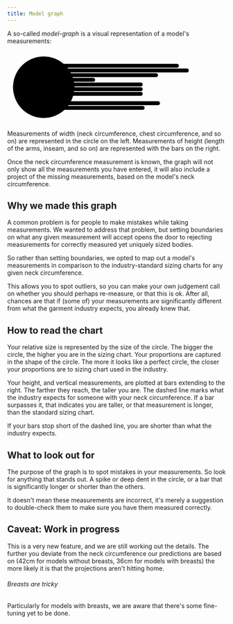 ```yaml
---
title: Model graph
---
```


A so-called *model-graph* is a visual representation of a model's measurements:

<svg class="fs-model-graph" xmlns="http://www.w3.org/2000/svg" viewBox="-500 -500 3000 1000"><rect x="0" y="-320" width="1856.9536423841064" height="54" rx="27" ry="27" class="own"></rect><rect x="0" y="-256" width="1993.0434782608695" height="54" rx="27" ry="27" class="own"></rect><rect x="0" y="-192" width="1570" height="54" rx="27" ry="27" class="own"></rect><rect x="0" y="-128" width="706.666666666667" height="54" rx="27" ry="27" class="own"></rect><rect x="0" y="-64" width="1360" height="54" rx="27" ry="27" class="own"></rect><rect x="0" y="0" width="1360" height="54" rx="27" ry="27" class="estimate"></rect><rect x="0" y="64" width="1360" height="54" rx="27" ry="27" class="own"></rect><rect x="0" y="128" width="240" height="54" rx="27" ry="27" class="own"></rect><rect x="0" y="192" width="1597.1764705882351" height="54" rx="27" ry="27" class="own"></rect><rect x="0" y="256" width="1385.8461538461538" height="54" rx="27" ry="27" class="own"></rect><circle cx="0" cy="0" r="140" class="sizebg"></circle><circle cx="0" cy="0" r="180" class="sizebg"></circle><circle cx="0" cy="0" r="220" class="sizebg"></circle><circle cx="0" cy="0" r="260" class="sizebg"></circle><circle cx="0" cy="0" r="300" class="sizebg"></circle><circle cx="0" cy="0" r="340" class="sizebg"></circle><circle cx="0" cy="0" r="380" class="sizebg"></circle><circle cx="0" cy="0" r="420" class="sizebg"></circle><path d="M 4.163799117101001e-14,-340 C 68.00000000000004, -340 116.32544534715962,-343.8650012434764  177.97927461139895,-308.2691463211966 C 239.63310387563828,-272.67329139891683 267.4427822777845,-235.03638254251337  302.35582575604536,-174.5652173913043 C 337.26886923430624,-114.09405224009521 424.0000000000001,-84.8  424.0000000000001,2.5962512141923896e-14 C 424.0000000000001,84.80000000000005 359.65868879359107,121.66826224128185  322.42791956282184,186.15384615384622 C 285.1971503320526,250.63943006641057 257.80694569894445,293.3529103129043  191.47727272727266,331.64836485835883 C 125.1475997556009,369.94381940381334 80.78260869565216,403.91304347826076  0,403.91304347826076 C -80.78260869565216,403.91304347826076 -116.28966371556783,343.75922859197186  -177.92452830188674,308.17432293159453 C -239.55939288820565,272.5894172712172 -293.7496414846169,258.15560442380155  -332.09688689363196,191.73622704507514 C -370.444132302647,125.31684966634874 -386.66666666666674,77.33333333333337  -386.66666666666674,2.36765047835155e-14 C -386.66666666666674,-77.33333333333331 -348.240377266683,-117.80558308324868  -312.19159677887814,-180.2439024390243 C -276.14281629107325,-242.68222179479994 -228.8897274573418,-260.4486372867092  -169.99999999999997,-294.4486372867092 C -111.11027254265814,-328.4486372867092 -67.99999999999996,-340  4.163799117101001e-14,-340 z" class="shape"></path><text x="0" y="-125" class="size">32</text><text x="0" y="-165" class="size">34</text><text x="0" y="-205" class="size">36</text><text x="0" y="-245" class="size">38</text><text x="0" y="-285" class="size">40</text><text x="0" y="-325" class="size">42</text><text x="0" y="-365" class="size">44</text><text x="0" y="-405" class="size">46</text><path class="own hide" d="M 0,0 L 4.163799117101001e-14,-340"></path><path class="hovertrap" d="M 0,0 L 4.163799117101001e-14,-340"></path><path class="own" d="M 0,0 L 177.97927461139895,-308.2691463211966"></path><path class="hovertrap" d="M 0,0 L 177.97927461139895,-308.2691463211966"></path><path class="own" d="M 0,0 L 302.35582575604536,-174.5652173913043"></path><path class="hovertrap" d="M 0,0 L 302.35582575604536,-174.5652173913043"></path><path class="own" d="M 0,0 L 424.0000000000001,2.5962512141923896e-14"></path><path class="hovertrap" d="M 0,0 L 424.0000000000001,2.5962512141923896e-14"></path><path class="own" d="M 0,0 L 322.42791956282184,186.15384615384622"></path><path class="hovertrap" d="M 0,0 L 322.42791956282184,186.15384615384622"></path><path class="own" d="M 0,0 L 191.47727272727266,331.64836485835883"></path><path class="hovertrap" d="M 0,0 L 191.47727272727266,331.64836485835883"></path><path class="own" d="M 0,0 L 0,403.91304347826076"></path><path class="hovertrap" d="M 0,0 L 0,403.91304347826076"></path><path class="own" d="M 0,0 L -177.92452830188674,308.17432293159453"></path><path class="hovertrap" d="M 0,0 L -177.92452830188674,308.17432293159453"></path><path class="own" d="M 0,0 L -332.09688689363196,191.73622704507514"></path><path class="hovertrap" d="M 0,0 L -332.09688689363196,191.73622704507514"></path><path class="own" d="M 0,0 L -386.66666666666674,2.36765047835155e-14"></path><path class="hovertrap" d="M 0,0 L -386.66666666666674,2.36765047835155e-14"></path><path class="own" d="M 0,0 L -312.19159677887814,-180.2439024390243"></path><path class="hovertrap" d="M 0,0 L -312.19159677887814,-180.2439024390243"></path><path class="estimate" d="M 0,0 L -169.99999999999997,-294.4486372867092"></path><path class="hovertrap" d="M 0,0 L -169.99999999999997,-294.4486372867092"></path><circle cx="0" cy="0" r="50" class="shape center"></circle><circle cx="0" cy="0" r="140" class="size"></circle><circle cx="0" cy="0" r="180" class="size"></circle><circle cx="0" cy="0" r="220" class="size"></circle><circle cx="0" cy="0" r="260" class="size"></circle><circle cx="0" cy="0" r="300" class="size"></circle><circle cx="0" cy="0" r="340" class="size"></circle><circle cx="0" cy="0" r="380" class="size"></circle><circle cx="0" cy="0" r="420" class="size"></circle><path d="M 1360 -350 l 0 700" class="vdefault"></path><foreignObject x="400" y="300" width="2000" height="200"><div xmlns="http://www.w3.org/1999/xhtml" class="text"></div></foreignObject></svg>

Measurements of width (neck circumference, chest circumference, and so on) are 
represented in the circle on the left. Measurements of height (length of the arms,
inseam, and so on) are represented with the bars on the right.

Once the neck circumference measurement is known, the graph will not only show all
the measurements you have entered, it will also include a project of the missing
measurements, based on the model's neck circumference.

## Why we made this graph

A common problem is for people to make mistakes while taking measurements. We wanted to
address that problem, but setting boundaries on what any given measurement will accept 
opens the door to rejecting measurements for correctly measured yet uniquely sized bodies.

So rather than setting boundaries, we opted to map out a model's measurements in comparison
to the industry-standard sizing charts for any given neck circumference.

This allows you to spot outliers, so you can make your own judgement call on whether you
should perhaps re-measure, or that this is ok. After all, chances are that if (some of) your
measurements are significantly different from what the garment industry expects, you already
knew that.

## How to read the chart

Your relative size is represented by the size of the circle. The bigger the circle, the 
higher you are in the sizing chart.
Your proportions are captured in the shape of the circle. The more it looks like a perfect
circle, the closer your proportions are to sizing chart used in the industry.

Your height, and vertical measurements, are plotted at bars extending to the right.
The farther they reach, the taller you are. The dashed line marks what the industry expects
for someone with your neck circumference. If a bar surpasses it, that indicates you are taller, 
or that measurement is longer, than the standard sizing chart.
 
If your bars stop short of  the dashed line, you are shorter than what the industry expects.

## What to look out for

The purpose of the graph is to spot mistakes in your measurements. So look for anything that 
stands out. A spike or deep dent in the circle, or a bar that is significantly longer or shorter
than the others.

It doesn't mean these measurements are incorrect, it's merely a suggestion to double-check them
to make sure you have them measured correctly.

## Caveat: Work in progress

This is a very new feature, and we are still working out the details. The further you deviate from
the neck circumference our predictions are based on (42cm for models without breasts, 36cm for models
with breasts) the more likely it is that the projections aren't hitting home.

<Note>

###### Breasts are tricky

Particularly for models with breasts, we are aware that there's some fine-tuning yet to be done.

</Note>

